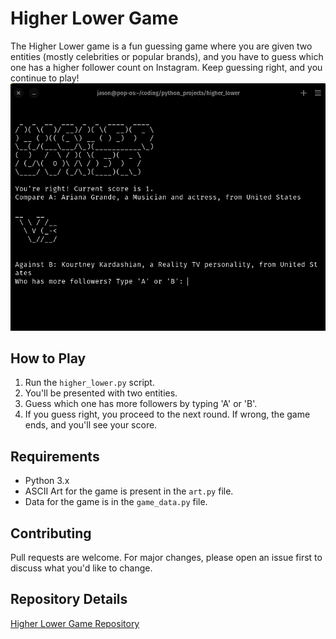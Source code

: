 
# Higher Lower Game

The Higher Lower game is a fun guessing game where you are given two entities (mostly celebrities or popular brands), and you have to guess which one has a higher follower count on Instagram. Keep guessing right, and you continue to play!
![higher_lower.png](higher_lower.png)
## How to Play
1. Run the `higher_lower.py` script.
2. You'll be presented with two entities.
3. Guess which one has more followers by typing 'A' or 'B'.
4. If you guess right, you proceed to the next round. If wrong, the game ends, and you'll see your score.

## Requirements
- Python 3.x
- ASCII Art for the game is present in the `art.py` file.
- Data for the game is in the `game_data.py` file.

## Contributing
Pull requests are welcome. For major changes, please open an issue first to discuss what you'd like to change.


## Repository Details
[Higher Lower Game Repository](https://github.com/j-breedlove/higher_lower.git)

